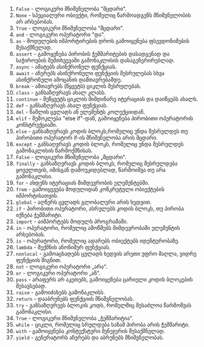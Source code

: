 1. `False` - ლოგიკური მნიშვნელობა "მცდარი".
2. `None` - სპეციალური ობიექტი, რომელიც წარმოადგენს მნიშვნელობის არ არსებობას.
3. `True` - ლოგიკური მნიშვნელობა "მცდარი".
4. `and` - ლოგიკური ოპერატორი "და".
5. `as` - მოდულების იმპორტირების დროს გამოიყენება ფსევდონიმების შესაქმნელად.
6. `assert` - გამოყენება პირობის ჭეშმარიტების დასადგენად და საჭიროების შემთხვევაში გამონაკლისის დასაგენერირებლად. 
7. `async` -  ამატებს ასინქრონულ ფუნქციას. 
8. `await` - აჩერებს ასინქრონული ფუნქციის შესრულებას სხვა ასინქრონული ამოცანის დამთავრებამდე. 
9. `break` - ამთავრებს (წყვეტს) ციკლის შესრულებას. 
10. `class` - განსაზღვრავს ახალ კლასს. 
11. `continue` - შეწყვეტს ციკლის მიმდინარე იტერაციას და დაიწყებს ახალს. 
12. `def` - განსაზღვრავს ახალ ფუნქციას. 
13. `del` - წაშლის ცვლადს ან ელემენტს კოლექციიდან. 
14. `elif` - შემოკლება "else if"-დან, გამოიყენება პირობითი ოპერატორის კონსტრუქციაში. 
15. `else` - განსაზღვრავს კოდის ბლოკს,რომელიც უნდა შესრულდეს თუ პირობითი ოპერატორ if-ის მნიშვნელობა არის მცდარი.
16. `except` - განსაღვრავს კოდის ბლოკს, რომელიც უნდა შესრულდეს გამონაკლისის წარმოქმნისას. 
17. `False` - ლოგიკური მნიშვნელობა „მცდარი“. 
18. `finally` - განსაზღვრავს კოდის ბლოკს, რომელიც შესრულდება ყოველთვის, იმისგან დამოუკიდებლად, წარმოიშვა თუ არა გამონაკლისი.
19. `for` - ახდენს იტერაციას მიმდევრობის ელემენტებში.
20. `from` - გამოიყევება მოდულიდან კონკრეტული ობიექტების იმპორტისათვის.
21. `global` - აღწერს ცვლადს გლობალური არის ხედვით. 
22. `if` - პირობითი ოპერატორი, ასრულებს კოდის ბლოკს, თუ პირობა იქნება ჭეშმარიტი. 
23. `import` - აიმპორტებს მოდულს პროგრამაში. 
24. `in` - ოპერატორი, რომელიც ამოწმებს მიმდევრობაში ელემენტის არსებობას. 
25. `is` - ოპერატორი, რომელიც ადარებს ობიექტებს იდენტურობაზე. 
26. `lambda` - შექმნის ანონიმურ ფუნქციას. 
27. `nonlocal` - გამოაცხადებს ცვლადს ხედვის არეთი უფრო მაღლა, ვიდრე ფუნქციის შიგნით. 
28. `not` - ლოგიკური ოპერატორი „არა“. 
29. `or` - ლოგიკური ოპერატორი „ან“.
30. `pass` - არაფერს არ აკეთებს, გამოიყენება ცარიელი კოდის ბლოკების შესავსებად. 
31. `raise` - გამოიძახებს გამონაკლისს. 
32. `return` - დააბრუნებს ფუნქციის მნიშვნელობას. 
33. `try` - განსაზღვრევს ბლოკის კოდს, რომელშიც შესაძლოა წარმოშვას გამონაკლისი. 
34. `True` - ლოგიკური მნიშვნელობა „ჭეშმარიტია“. 
35. `while` - ციკლი, რომელიც სრულდება სანამ პირობა არის ჭეშმარიტი.
36. `with` - გამოიყენება კონტექსტური მენეჯერის შესაქმნელად.
37. `yield` - გენერატორს აჩერებს და აბრუნებს მნიშვნელობას. 
